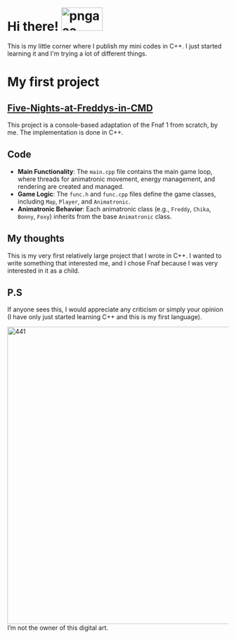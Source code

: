 # Hi there! <img width="94" height="53" alt="pngaaa com-5937086" src="https://github.com/user-attachments/assets/2664a8f3-78fe-49ac-949e-a9b5a84fde9b" />

This is my little corner where I publish my mini codes in C++. I just started learning it and I'm trying a lot of different things.

# My first project

## <a href="https://github.com/dakku7/Five-Night-s-at-Freddy-s-in-CMD"> Five-Nights-at-Freddys-in-CMD </a>

This project is a console-based adaptation of the Fnaf 1 from scratch, by me. The implementation is done in C++.

## Code 
- **Main Functionality**: The `main.cpp` file contains the main game loop, where threads for animatronic movement, energy management, and rendering are created and managed.
- **Game Logic**: The `func.h` and `func.cpp` files define the game classes, including `Map`, `Player`, and `Animatronic`.
- **Animatronic Behavior**: Each animatronic class (e.g., `Freddy`, `Chika`, `Bonny`, `Foxy`) inherits from the base `Animatronic` class.

## My thoughts
This is my very first relatively large project that I wrote in C++. I wanted to write something that interested me, and I chose Fnaf because I was very interested in it as a child. 

## P.S
If anyone sees this, I would appreciate any criticism or simply your opinion (I have only just started learning C++ and this is my first language).

<img width="1200" height="675" alt="441" src="https://github.com/user-attachments/assets/66b102cf-309a-4678-a457-814bdb401adb" />
I’m not the owner of this digital art.
